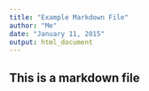 ```yaml
---
title: "Example Markdown File"
author: "Me"
date: "January 11, 2015"
output: html_document
---
```

## This is a markdown file